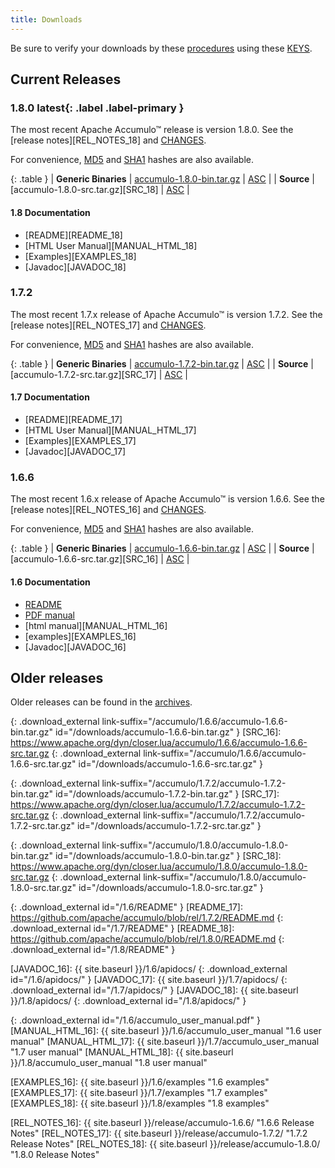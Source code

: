 ```yaml
---
title: Downloads
---
```


<script type="text/javascript">
/**
* Function that tracks a click on an outbound link in Google Analytics.
* This function takes a valid URL string as an argument, and uses that URL string
* as the event label.
*/
var gaCallback = function(event) {
  var hrefUrl = event.target.getAttribute('href')
  if (event.ctrlKey || event.shiftKey || event.metaKey || event.which == 2) {
    var newWin = true;}

  // $(this) != this
  var url = window.location.protocol + "//accumulo.apache.org" + $(this).attr("id")
  if (newWin) {
    ga('send', 'event', 'outbound', 'click', url, {'nonInteraction': 1});
    return true;
  } else {
    ga('send', 'event', 'outbound', 'click', url, {'hitCallback':
    function () {window.location.href = hrefUrl;}}, {'nonInteraction': 1});
    return false;
  }
};

$( document ).ready(function() {
  if (ga.hasOwnProperty('loaded') && ga.loaded === true) {
    $('.download_external').click(gaCallback);
  }
});

var updateLinks = function(mirror) {
  $('a[link-suffix]').each(function(i, obj) {
    $(obj).attr('href', mirror.replace(/\/+$/, "") + $(obj).attr('link-suffix'));
  });
};

var mirrorsCallback = function(json) {
  var htmlContent = '<div class="row"><div class="col-md-3"><h5>Select an Apache download mirror:</h5></div>' +
    '<div class="col-md-5"><select class="form-control" id="apache-mirror-select">';
  htmlContent += '<optgroup label="Preferred Mirror (based on location)">';
  htmlContent += '<option selected="selected">' + json.preferred + '</option>';
  htmlContent += '</optgroup>';
  htmlContent += '<optgroup label="HTTP Mirrors">';
  for (var i = 0; i < json.http.length; i++) {
    htmlContent += '<option>' + json.http[i] + '</option>';
  }
  htmlContent += '</optgroup>';
  htmlContent += '<optgroup label="FTP Mirrors">';
  for (var i = 0; i < json.ftp.length; i++) {
    htmlContent += '<option>' + json.ftp[i] + '</option>';
  }
  htmlContent += '</optgroup>';
  htmlContent += '<optgroup label="Backup Mirrors">';
  for (var i = 0; i < json.backup.length; i++) {
    htmlContent += '<option>' + json.backup[i] + '</option>';
  }
  htmlContent += '</optgroup>';
  htmlContent += '</select></div></div>';

  $("#mirror_selection").html(htmlContent);

  $( "#apache-mirror-select" ).change(function() {
    var mirror = $("#apache-mirror-select option:selected").text();
    updateLinks(mirror);
  });

  updateLinks(json.preferred);
};

// get mirrors when page is ready
var mirrorURL = window.location.protocol + "//accumulo.apache.org/mirrors.cgi"; // http[s]://accumulo.apache.org/mirrors.cgi
$(function() { $.getJSON(mirrorURL + "?as_json", mirrorsCallback); });

</script>

<div id="mirror_selection"></div>

Be sure to verify your downloads by these [procedures][VERIFY_PROCEDURES] using these [KEYS][GPG_KEYS].

## Current Releases

### 1.8.0 **latest**{: .label .label-primary }

The most recent Apache Accumulo&trade; release is version 1.8.0. See the [release notes][REL_NOTES_18] and [CHANGES][CHANGES_18].

For convenience, [MD5][MD5SUM_18] and [SHA1][SHA1SUM_18] hashes are also available.

{: .table }
| **Generic Binaries** | [accumulo-1.8.0-bin.tar.gz][BIN_18] | [ASC][ASC_BIN_18] |
| **Source**           | [accumulo-1.8.0-src.tar.gz][SRC_18] | [ASC][ASC_SRC_18] |

#### 1.8 Documentation
* [README][README_18]
* [HTML User Manual][MANUAL_HTML_18]
* [Examples][EXAMPLES_18]
* [Javadoc][JAVADOC_18]


### 1.7.2

The most recent 1.7.x release of Apache Accumulo&trade; is version 1.7.2. See the [release notes][REL_NOTES_17] and [CHANGES][CHANGES_17].

For convenience, [MD5][MD5SUM_17] and [SHA1][SHA1SUM_17] hashes are also available.

{: .table }
| **Generic Binaries** | [accumulo-1.7.2-bin.tar.gz][BIN_17] | [ASC][ASC_BIN_17] |
| **Source**           | [accumulo-1.7.2-src.tar.gz][SRC_17] | [ASC][ASC_SRC_17] |

#### 1.7 Documentation
* [README][README_17]
* [HTML User Manual][MANUAL_HTML_17]
* [Examples][EXAMPLES_17]
* [Javadoc][JAVADOC_17]

### 1.6.6

The most recent 1.6.x release of Apache Accumulo&trade; is version 1.6.6. See the [release notes][REL_NOTES_16] and [CHANGES][CHANGES_16].

For convenience, [MD5][MD5SUM_16] and [SHA1][SHA1SUM_16] hashes are also available.

{: .table }
| **Generic Binaries** | [accumulo-1.6.6-bin.tar.gz][BIN_16] | [ASC][ASC_BIN_16] |
| **Source**           | [accumulo-1.6.6-src.tar.gz][SRC_16] | [ASC][ASC_SRC_16] |

#### 1.6 Documentation
* [README][README_16]
* [PDF manual][MANUAL_PDF_16]
* [html manual][MANUAL_HTML_16]
* [examples][EXAMPLES_16]
* [Javadoc][JAVADOC_16]

## Older releases

Older releases can be found in the [archives][ARCHIVES].


[VERIFY_PROCEDURES]: https://www.apache.org/info/verification "Verify"
[GPG_KEYS]: https://www.apache.org/dist/accumulo/KEYS "KEYS"
[ARCHIVES]: https://archive.apache.org/dist/accumulo

[ASC_BIN_16]: https://www.apache.org/dist/accumulo/1.6.6/accumulo-1.6.6-bin.tar.gz.asc
[ASC_SRC_16]: https://www.apache.org/dist/accumulo/1.6.6/accumulo-1.6.6-src.tar.gz.asc

[ASC_BIN_17]: https://www.apache.org/dist/accumulo/1.7.2/accumulo-1.7.2-bin.tar.gz.asc
[ASC_SRC_17]: https://www.apache.org/dist/accumulo/1.7.2/accumulo-1.7.2-src.tar.gz.asc

[ASC_BIN_18]: https://www.apache.org/dist/accumulo/1.8.0/accumulo-1.8.0-bin.tar.gz.asc
[ASC_SRC_18]: https://www.apache.org/dist/accumulo/1.8.0/accumulo-1.8.0-src.tar.gz.asc

[BIN_16]: https://www.apache.org/dyn/closer.lua/accumulo/1.6.6/accumulo-1.6.6-bin.tar.gz
{: .download_external link-suffix="/accumulo/1.6.6/accumulo-1.6.6-bin.tar.gz" id="/downloads/accumulo-1.6.6-bin.tar.gz" }
[SRC_16]: https://www.apache.org/dyn/closer.lua/accumulo/1.6.6/accumulo-1.6.6-src.tar.gz
{: .download_external link-suffix="/accumulo/1.6.6/accumulo-1.6.6-src.tar.gz" id="/downloads/accumulo-1.6.6-src.tar.gz" }

[BIN_17]: https://www.apache.org/dyn/closer.lua/accumulo/1.7.2/accumulo-1.7.2-bin.tar.gz
{: .download_external link-suffix="/accumulo/1.7.2/accumulo-1.7.2-bin.tar.gz" id="/downloads/accumulo-1.7.2-bin.tar.gz" }
[SRC_17]: https://www.apache.org/dyn/closer.lua/accumulo/1.7.2/accumulo-1.7.2-src.tar.gz
{: .download_external link-suffix="/accumulo/1.7.2/accumulo-1.7.2-src.tar.gz" id="/downloads/accumulo-1.7.2-src.tar.gz" }

[BIN_18]: https://www.apache.org/dyn/closer.lua/accumulo/1.8.0/accumulo-1.8.0-bin.tar.gz
{: .download_external link-suffix="/accumulo/1.8.0/accumulo-1.8.0-bin.tar.gz" id="/downloads/accumulo-1.8.0-bin.tar.gz" }
[SRC_18]: https://www.apache.org/dyn/closer.lua/accumulo/1.8.0/accumulo-1.8.0-src.tar.gz
{: .download_external link-suffix="/accumulo/1.8.0/accumulo-1.8.0-src.tar.gz" id="/downloads/accumulo-1.8.0-src.tar.gz" }

[README_16]: https://git-wip-us.apache.org/repos/asf?p=accumulo.git;a=blob_plain;f=README;hb=rel/1.6.6
{: .download_external id="/1.6/README" }
[README_17]: https://github.com/apache/accumulo/blob/rel/1.7.2/README.md
{: .download_external id="/1.7/README" }
[README_18]: https://github.com/apache/accumulo/blob/rel/1.8.0/README.md
{: .download_external id="/1.8/README" }

[JAVADOC_16]: {{ site.baseurl }}/1.6/apidocs/
{: .download_external id="/1.6/apidocs/" }
[JAVADOC_17]: {{ site.baseurl }}/1.7/apidocs/
{: .download_external id="/1.7/apidocs/" }
[JAVADOC_18]: {{ site.baseurl }}/1.8/apidocs/
{: .download_external id="/1.8/apidocs/" }

[MANUAL_PDF_16]: https://search.maven.org/remotecontent?filepath=org/apache/accumulo/accumulo-docs/1.6.6/accumulo-docs-1.6.6-user-manual.pdf
{: .download_external id="/1.6/accumulo_user_manual.pdf" }
[MANUAL_HTML_16]: {{ site.baseurl }}/1.6/accumulo_user_manual "1.6 user manual"
[MANUAL_HTML_17]: {{ site.baseurl }}/1.7/accumulo_user_manual "1.7 user manual"
[MANUAL_HTML_18]: {{ site.baseurl }}/1.8/accumulo_user_manual "1.8 user manual"

[EXAMPLES_16]: {{ site.baseurl }}/1.6/examples "1.6 examples"
[EXAMPLES_17]: {{ site.baseurl }}/1.7/examples "1.7 examples"
[EXAMPLES_18]: {{ site.baseurl }}/1.8/examples "1.8 examples"

[CHANGES_16]: https://issues.apache.org/jira/browse/ACCUMULO/fixforversion/12334846 "1.6.6 CHANGES"
[CHANGES_17]: https://issues.apache.org/jira/browse/ACCUMULO/fixforversion/12333776 "1.7.2 CHANGES"
[CHANGES_18]: https://issues.apache.org/jira/browse/ACCUMULO/fixforversion/12329879 "1.8.0 CHANGES"

[REL_NOTES_16]: {{ site.baseurl }}/release/accumulo-1.6.6/ "1.6.6 Release Notes"
[REL_NOTES_17]: {{ site.baseurl }}/release/accumulo-1.7.2/ "1.7.2 Release Notes"
[REL_NOTES_18]: {{ site.baseurl }}/release/accumulo-1.8.0/ "1.8.0 Release Notes"

[MD5SUM_16]: https://www.apache.org/dist/accumulo/1.6.6/MD5SUM "1.6.6 MD5 file hashes"
[MD5SUM_17]: https://www.apache.org/dist/accumulo/1.7.2/MD5SUM "1.7.2 MD5 file hashes"
[MD5SUM_18]: https://www.apache.org/dist/accumulo/1.8.0/MD5SUM "1.8.0 MD5 file hashes"

[SHA1SUM_16]: https://www.apache.org/dist/accumulo/1.6.6/SHA1SUM "1.6.6 SHA1 file hashes"
[SHA1SUM_17]: https://www.apache.org/dist/accumulo/1.7.2/SHA1SUM "1.7.2 SHA1 file hashes"
[SHA1SUM_18]: https://www.apache.org/dist/accumulo/1.8.0/SHA1SUM "1.8.0 SHA1 file hashes"
